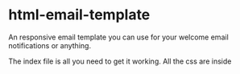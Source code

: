 # html-email-template
An responsive email template you can use for your welcome email notifications or anything.

The index file is all you need to get it working. All the css are inside
